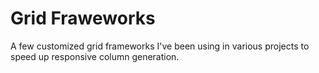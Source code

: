 # Grid Fraweworks
A few customized grid frameworks I've been using in various projects to speed up  responsive column generation.
